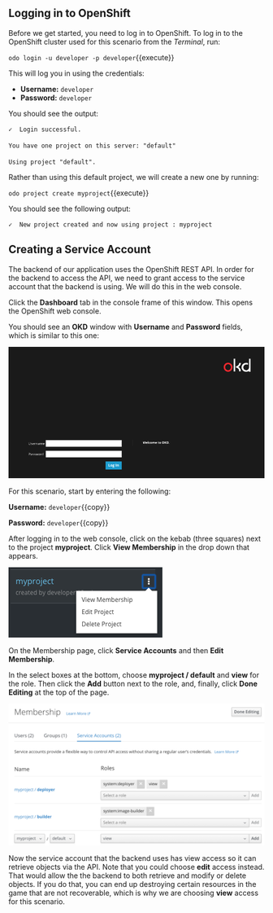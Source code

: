 ## Logging in to OpenShift

Before we get started, you need to log in to OpenShift. To log in to the OpenShift cluster used for this scenario from the _Terminal_,
run:

`odo login -u developer -p developer`{{execute}}

This will log you in using the credentials:

* **Username:** ``developer``
* **Password:** ``developer``

You should see the output:

```
✓  Login successful.

You have one project on this server: "default"

Using project "default".
```

Rather than using this default project, we will create a new one by running:

`odo project create myproject`{{execute}}

You should see the following output:

```
✓  New project created and now using project : myproject
```


## Creating a Service Account
The backend of our application uses the OpenShift REST API. In order for the backend to access the API, we need to grant access to the service account that the backend is using. We will do this in the web console.

Click the **Dashboard** tab in the console frame of this window. This opens the OpenShift web console.

You should see an **OKD** window with **Username** and **Password** fields, which is similar to this one:

![OKD Web Console](../../assets/introduction/developing-with-odo/okd-login.png)

For this scenario, start by entering the following:

**Username:** ``developer``{{copy}}

**Password:** ``developer``{{copy}}

After logging in to the web console, click on the kebab (three squares) next to the project **myproject**. Click **View Membership** in the drop down that appears.

![View Membership](../../assets/introduction/developing-with-odo/view-membership.png)

On the Membership page, click **Service Accounts** and then **Edit Membership**.

In the select boxes at the bottom, choose **myproject / default** and **view** for the role. Then click the **Add** button next to the role, and, finally, click **Done Editing** at the top of the page.

![Edit Roles](../../assets/introduction/developing-with-odo/membership.png)

Now the service account that the backend uses has view access so it can retrieve objects via the API. Note that you could choose **edit** access instead. That would allow the the backend to both retrieve and modify or delete objects. If you do that, you can end up destroying certain resources in the game that are not recoverable, which is why we are choosing **view** access for this scenario.
